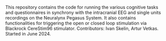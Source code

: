 This repository contains the code for running the various cognitive tasks and questionnaires in synchrony with the intracranial EEG and single units recordings on the Neuralynx Pegasus System. 
It also contains functionalities for triggering the open or closed loop stimulation via Blackrock CereStim96 stimulator.
Contributors: Ivan Skelin, Artur Vetkas. Started in June 2024.
